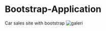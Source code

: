 # Bootstrap-Application
Car sales site with bootstrap
![galeri](https://user-images.githubusercontent.com/109742155/184510053-db88e48f-e79a-40f8-b795-20f19ec8160b.png)
